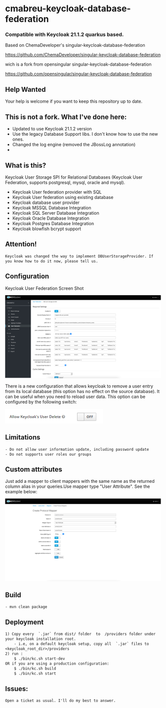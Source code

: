 # cmabreu-keycloak-database-federation

### Compatible with Keycloak 21.1.2 quarkus based.

Based on ChemaDeveloper's singular-keycloak-database-federation

https://github.com/ChemaDeveloper/singular-keycloak-database-federation

wich is a fork from opensingular singular-keycloak-database-federation

https://github.com/opensingular/singular-keycloak-database-federation

## Help Wanted

Your help is welcome if you want to keep this repository up to date.

## This is not a fork. What I've done here:

 - Updated to use Keycloak 21.1.2 version
 - Use the legacy Database Support libs. I don't know how to use the new ones.
 - Changed the log engine (removed the JBossLog annotation)
 - 
## What is this?

Keycloak User Storage SPI for Relational Databases (Keycloak User Federation, supports postgresql, mysql, oracle and mysql).

- Keycloak User federation provider with SQL
- Keycloak User federation using existing database
- Keycloak  database user provider
- Keycloak MSSQL Database Integration 
- Keycloak SQL Server Database Integration 
- Keycloak Oracle Database Integration 
- Keycloak Postgres Database Integration 
- Keycloak blowfish bcrypt support

## Attention!

    Keycloak was changed the way to implement DBUserStorageProvider. If you know how to do it now, please tell us.

## Configuration

Keycloak User Federation Screen Shot

![Sample Screenshot](screen.png)

There is a new configuration that allows keycloak to remove a user entry from its local database (this option has no effect on the source database). It can be useful when you need to reload user data.
This option can be configured by the following switch:

![Sample Screenshot](deleteuser.png)

## Limitations

    - Do not allow user information update, including password update
    - Do not supports user roles our groups

## Custom attributes

Just add a mapper to client mappers with the same name as the returned column alias in your queries.Use mapper type "User Attribute". See the example below:
    
![Sample Screenshot 2](screen2.png)


## Build

    - mvn clean package

## Deployment

    1) Copy every  `.jar` from dist/ folder  to  /providers folder under your keycloak installation root. 
        - i.e, on a default keycloak setup, copy all  `.jar` files to <keycloak_root_dir>/providers
    2) run :
        $ ./bin/kc.sh start-dev
    OR if you are using a production configuration:
        $ ./bin/kc.sh build
        $ ./bin/kc.sh start

## Issues:
    Open a ticket as usual. I'll do my best to answer.
    
    

